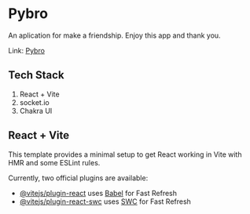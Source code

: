 # Pybro

An aplication for make a friendship. Enjoy this app and thank you.

Link: [Pybro](https://github.com/Andrian004)

## Tech Stack

1. React + Vite
2. socket.io
3. Chakra UI

## React + Vite

This template provides a minimal setup to get React working in Vite with HMR and some ESLint rules.

Currently, two official plugins are available:

- [@vitejs/plugin-react](https://github.com/vitejs/vite-plugin-react/blob/main/packages/plugin-react/README.md) uses [Babel](https://babeljs.io/) for Fast Refresh
- [@vitejs/plugin-react-swc](https://github.com/vitejs/vite-plugin-react-swc) uses [SWC](https://swc.rs/) for Fast Refresh
